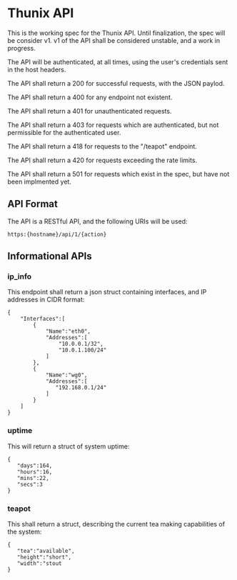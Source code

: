 # Thunix API

This is the working spec for the Thunix API.  Until finalization, the spec will be consider v1.  v1 of the API shall be considered unstable, and a work in progress.

The API will be authenticated, at all times, using the user's credentials sent in the host headers.

The API shall return a 200 for successful requests, with the JSON paylod.

The API shall return a 400 for any endpoint not existent.

The API shall return a 401 for unauthenticated requests.

The API shall return a 403 for requests which are authenticated, but not permissible for the authenticated user.

The API shall return a 418 for requests to the "/teapot" endpoint.

The API shall return a 420 for requests exceeding the rate limits.

The API shall return a 501 for requests which exist in the spec, but have not been implmented yet.


## API Format

The API is a RESTful API, and the following URIs will be used:

```
https:{hostname}/api/1/{action}
```


## Informational APIs

### ip_info

This endpoint shall return a json struct containing interfaces, and IP addresses in CIDR format:


```
{
    "Interfaces":[
        {
            "Name":"eth0",
            "Addresses":[
                "10.0.0.1/32",
                "10.0.1.100/24"
            ]
        },
        {
            "Name":"wg0",
            "Addresses":[
               "192.168.0.1/24"
            ]
        }
    ]
}
```

### uptime

This will return a struct of system uptime:

```
{
   "days":164,
   "hours":16,
   "mins":22,
   "secs":3
}
```

### teapot

This shall return a struct, describing the current tea making capabilities of the system:

```
{
   "tea":"available",
   "height":"short",
   "width":"stout
}
```
